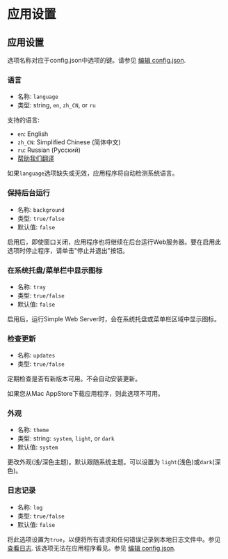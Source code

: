 # 应用设置

## 应用设置

选项名称对应于config.json中选项的键。请参见 [编辑 config.json](config%20file.md).

### 语言

- 名称: `language`
- 类型: string, `en`, `zh_CN`, or `ru`

支持的语言:
- `en`: English
- `zh_CN`: Simplified Chinese (简体中文)
- `ru`: Russian (Русский)
- [帮助我们翻译](https://github.com/terreng/simple-web-server/issues/124)

如果`language`选项缺失或无效，应用程序将自动检测系统语言。

### 保持后台运行

- 名称: `background`
- 类型: `true/false`
- 默认值: `false`

启用后，即使窗口关闭，应用程序也将继续在后台运行Web服务器。要在启用此选项时停止程序，请单击"停止并退出"按钮。

### 在系统托盘/菜单栏中显示图标

- 名称: `tray`
- 类型: `true/false`
- 默认值: `false`

启用后，运行Simple Web Server时，会在系统托盘或菜单栏区域中显示图标。

### 检查更新

- 名称: `updates`
- 类型: `true/false`

定期检查是否有新版本可用。不会自动安装更新。

如果您从Mac AppStore下载应用程序，则此选项不可用。

### 外观

- 名称: `theme`
- 类型: string: `system`, `light`, or `dark`
- 默认值: `system`

更改外观(浅/深色主题)。默认跟随系统主题。可以设置为 `light`(浅色)或`dark`(深色)。

### 日志记录 <Badge type="tip" text="隐藏的" vertical="top" />

- 名称: `log`
- 类型: `true/false`
- 默认值: `false`

将此选项设置为`true`，以便将所有请求和任何错误记录到本地日志文件中。参见 [查看日志](/docs/logs.md). 该选项无法在应用程序看见。参见 [编辑 config.json](/docs/config%20file.md).